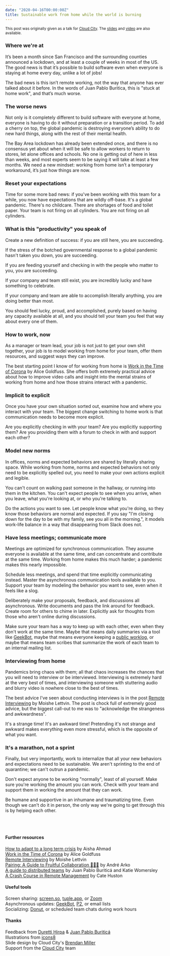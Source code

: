```yaml
---
date: "2020-04-16T00:00:00Z"
title: Sustainable work from home while the world is burning
---
```


<small>This post was originally given as a talk for <a href="https://www.cloudcity.io">Cloud City</a>. The [slides](https://speakerdeck.com/indirect/engineering-teams-in-a-time-of-corona) and [video](https://www.youtube.com/watch?v=L7UUNbySwkU) are also available.</small>

<script async class="speakerdeck-embed" data-id="e3e0b75102d24d16b8410feb24915fcb" data-ratio="1.77777777777778" src="//speakerdeck.com/assets/embed.js"></script>

### Where we're at

It’s been a month since San Francisco and the surrounding counties announced a lockdown, and at least a couple of weeks in most of the US. The good news is that it’s possible to build software even when everyone is staying at home every day, unlike a lot of jobs!

The bad news is this isn’t remote working, not the way that anyone has ever talked about it before. In the words of Juan Pablo Buritica, this is "stuck at home work", and that’s much worse.

### The worse news

Not only is it completely different to build software with everyone at home, everyone is having to do it without preparation or a transition period. To add a cherry on top, the global pandemic is destroying everyone’s ability to do new hard things, along with the rest of their mental health.

The Bay Area lockdown has already been extended once, and there is no consensus yet about when it will be safe to allow workers to return to stores, let alone offices and schools. No one is getting out of here in less than weeks, and most experts seem to be saying it will take at least a few months. We need a new mindset: working from home isn’t a temporary workaround, it’s just how things are now.

### Reset your expectations

Time for some more bad news: if you've been working with this team for a while, you now have expectations that are wildly off-base. It's a global pandemic. There's no childcare. There are shortages of food and toilet paper. Your team is not firing on all cylinders. You are not firing on all cylinders.

### What is this "productivity" you speak of

Create a new definition of success: if you are still here, you are succeeding.

If the stress of the botched governmental response to a global pandemic hasn't taken you down, you are succeeding.

If you are feeding yourself and checking in with the people who matter to you, you are succeeding.

If your company and team still exist, you are incredibly lucky and have something to celebrate.

If your company and team are able to accomplish literally anything, you are doing better than most.

You should feel lucky, proud, and accomplished, purely based on having any capacity available at all, and you should tell your team you feel that way about every one of them.

### How to work, now

As a manager or team lead, your job is not just to get your own shit together, your job is to model working from home for your team, offer them resources, and suggest ways they can improve.

The best starting point I know of for working from home is [Work in the Time of Corona](https://blog.alicegoldfuss.com/work-in-the-time-of-corona/) by Alice Goldfuss. She offers both extremely practical advice about how to improve video calls and insight into the mental strains of working from home and how those strains interact with a pandemic.

### Implicit to explicit

Once you have your own situation sorted out, examine how and where you interact with your team. The biggest change switching to home work is that communication needs to become more explicit.

Are you explicitly checking in with your team? Are you explicitly supporting them? Are you providing them with a forum to check in with and support each other?

### Model new norms

In offices, norms and expected behaviors are shared by literally sharing space. While working from home, norms and expected behaviors not only need to be explicitly spelled out, you need to make your own actions explicit and legible.

You can't count on walking past someone in the hallway, or running into them in the kitchen. You can't expect people to see when you arrive, when you leave, what you're looking at, or who you're talking to.

Do the actions you want to see. Let people know what you're doing, so they know those behaviors are normal and expected. If you say "I'm closing down for the day to be with my family, see you all in the morning.", it models work-life balance in a way that disappearing from Slack does not.

### Have less meetings; communicate more

Meetings are optimized for synchronous communication. They assume everyone is available at the same time, and can concentrate and contribute at the same time. Working from home makes this much harder; a pandemic makes this nearly impossible.

Schedule less meetings, and spend that time explicitly communicating instead. Master the asynchronous communication tools available to you. Support your team by modeling the behavior you want to see, even when it feels like a slog.

Deliberately make your proposals, feedback, and discussions all asynchronous. Write documents and pass the link around for feedback. Create room for others to chime in later. Explicitly ask for thoughts from those who aren't online during discussions.

Make sure your team has a way to keep up with each other, even when they don't work at the same time. Maybe that means daily summaries via a tool like [GeekBot](http://geekbot.io/), maybe that means everyone keeping a [public worklog](https://ma.tt/2009/05/how-p2-changed-automattic/), or maybe that means team scribes that summarize the work of each team to an internal mailing list.

### Interviewing from home

Pandemics bring chaos with them; all that chaos increases the chances that you will need to interview or be interviewed. Interviewing is extremely hard at the very best of times, and interviewing someone with stuttering audio and blurry video is nowhere close to the best of times.

The best advice I've seen about conducting interviews is in the post [Remote Interviewing](https://www.moishelettvin.com/2020/03/16/Remote-Interviewing/) by Moishe Lettvin. The post is chock full of extremely good advice, but the biggest call-out to me was to "acknowledge the strangeness and awkwardness".

It's a strange time! It's an awkward time! Pretending it's not strange and awkward makes everything even more stressful, which is the opposite of what you want.

### It's a marathon, not a sprint

Finally, but very importantly, work to internalize that all your new behaviors and expectations need to be sustainable. We aren't sprinting to the end of quarantine; we can't outrun a pandemic.

Don't expect anyone to be working "normally", least of all yourself. Make sure you're working the amount you can work. Check with your team and support them in working the amount that they can work.

Be humane and supportive in an inhumane and traumatizing time. Even though we can't do it in person, the only way we're going to get through this is by helping each other.


<br><br>

#### Further resources

[How to adapt to a long term crisis](https://www.chronicle.com/article/Why-You-Should-Ignore-All-That/248366) by Aisha Ahmad  
[Work in the Time of Corona](https://blog.alicegoldfuss.com/work-in-the-time-of-corona/) by Alice Goldfuss  
[Remote Interviewing](https://www.moishelettvin.com/2020/03/16/Remote-Interviewing/) by Moishe Lettvin  
[Pairing: A Guide to Fruitful Collaboration 🍓🍑🍐](/2018/04/26/pairing-a-guide-to-fruitful-collaboration/) by André Arko  
[A guide to distributed teams](https://increment.com/teams/a-guide-to-distributed-teams/) by Juan Pablo Buriticá and Katie Womersley  
[A Crash Course in Remote Management](https://wordpress.com/blog/2020/03/06/a-crash-course-in-remote-management/) by Cate Huston  

#### Useful tools

Screen sharing: [screen.so](https://screen.so/), [tuple.app](https://tuple.app/), or [Zoom](https://zoom.com/)  
Asynchronous updates: [GeekBot](https://geekbot.com/), [P2](https://p2theme.com/), or email lists  
Socializing: [Donut](https://www.donut.com/), or scheduled team chats during work hours  

#### Thanks

Feedback from [Duretti Hirpa](http://durettihirpa.com/) & [Juan Pablo Buriticá](https://twitter.com/buritica)  
Illustrations from [icons8](https://icons8.com/)  
Slide design by Cloud City's [Brendan Miller](https://www.brendanpgh.com/)  
Support from the [Cloud City](https://cloudcity.io/) team
